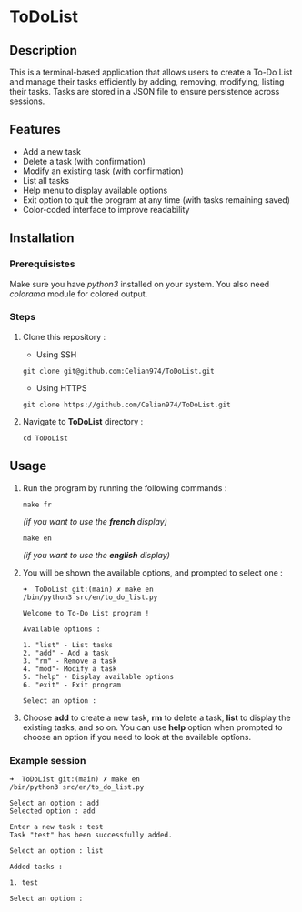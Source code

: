 # ToDoList

## Description

This is a terminal-based application that allows users to create a To-Do List and manage their tasks efficiently by adding, removing, modifying, listing their tasks. Tasks are stored in a JSON file to ensure persistence across sessions.

## Features

- Add a new task
- Delete a task (with confirmation)
- Modify an existing task (with confirmation)
- List all tasks
- Help menu to display available options
- Exit option to quit the program at any time (with tasks remaining saved)
- Color-coded interface to improve readability

## Installation

### Prerequisistes

Make sure you have *python3* installed on your system. You also need *colorama* module for colored output.

### Steps

1. Clone this repository :
    - Using SSH

    ```
    git clone git@github.com:Celian974/ToDoList.git
    ```

    - Using HTTPS

    ```
    git clone https://github.com/Celian974/ToDoList.git
    ```
2. Navigate to **ToDoList** directory :

    ```
    cd ToDoList
## Usage

1. Run the program by running the following commands :

    ```
    make fr
    ```
    *(if you want to use the **french** display)*

    ```
    make en
    ```
    *(if you want to use the **english** display)*

2. You will be shown the available options, and prompted to select one :

    ```
    ➜  ToDoList git:(main) ✗ make en
    /bin/python3 src/en/to_do_list.py

    Welcome to To-Do List program !

    Available options :

    1. "list" - List tasks
    2. "add" - Add a task
    3. "rm" - Remove a task
    4. "mod"- Modify a task
    5. "help" - Display available options
    6. "exit" - Exit program

    Select an option :
    ```
3. Choose **add** to create a new task, **rm** to delete a task, **list** to display the existing tasks, and so on. You can use **help** option when prompted to choose an option if you need to look at the available optîons.

### Example session

```
➜  ToDoList git:(main) ✗ make en
/bin/python3 src/en/to_do_list.py

Select an option : add
Selected option : add

Enter a new task : test
Task "test" has been successfully added.

Select an option : list

Added tasks :

1. test

Select an option :

```
